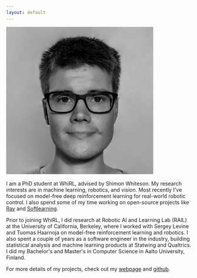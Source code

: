 ```yaml
---
layout: default
---
```


<img src="/assets/img/hartikainen.jpeg" alt="drawing" class="portrait"/>

I am a PhD student at WhiRL, advised by Shimon Whiteson. My research interests are in machine learning, robotics, and vision. Most recently I've focused on model-free deep reinforcement learning for real-world robotic control. I also spend some of my time working on open-source projects like [Ray](https://github.com/ray-project/ray) and [Softlearning](https://github.com/rail-berkeley/softlearning).

Prior to joining WhiRL, I did research at Robotic AI and Learning Lab (RAIL) at the University of California, Berkeley, where I worked with Sergey Levine and Tuomas Haarnoja on model-free reinforcement learning and robotics. I also spent a couple of years as a software engineer in the industry, building statistical analysis and machine learning products at Statwing and Qualtrics. I did my Bachelor's and Master's in Computer Science in Aalto University, Finland.

For more details of my projects, check out my [webpage](https://hartikainen.github.io/) and [github](https://github.com/hartikainen).

